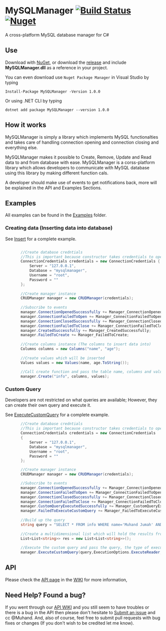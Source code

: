 # MySQLManager [![Build Status](https://travis-ci.org/Muhand/MySQLManager.svg?branch=stable)](https://travis-ci.org/stumpdk/MySql.Server) [![Nuget](https://buildstats.info/nuget/MySqlManager)](http://www.nuget.org/packages/MySQLManager)

A cross-platform MySQL database manager for C#

## Use
Download with [NuGet](https://www.nuget.org/packages/MySQLManager/), or download the [release](https://github.com/Muhand/MySQLManager/releases) and include **MySQLManager.dll** as a reference in your project.

You can even download use `Nuget Package Manager` in Visual Studio by typing

`Install-Package MySQLManager -Version 1.0.0`

Or using .NET CLI by typing

`dotnet add package MySQLManager --version 1.0.0`

## How it works
MySQLManager is simply a library which implements MySQL functionalties and takes care of handling connection opening and connection closing and everything else.

MySQLManager makes it possible to Create, Remove, Update and Read data to and from database with ease. MySQLManager is a corss-platform library which allows developers to communicate with MySQL database using this library by making different function cals.

A developer should make use of events to get notifications back, more will be explained in the API and Examples Sections.

## Examples
All examples can be found in the [Examples](Examples) folder.

### Creating data (Inserting data into database)
See [Insert](https://github.com/Muhand/MySQLManager/blob/Development/Examples/Insert/Insert/Program.cs) for a complete example.

```c#

       //Create database credntials
       //This is important because constructor takes credentials to open connections properly
       ConnectionCredentials credentials = new ConnectionCredentials { 
           Server = "127.0.0.1",
           Database = "mysqlmanager",
           Username = "root",
           Password = ""
       };
       
       //Create manager instance
       CRUDManager manager = new CRUDManager(credentials);
       
       //Subscribe to events
       manager.ConnectionOpenedSuccessfully += Manager_ConnectionOpenedSuccessfully; ;
       manager.ConnectionFailedToOpen += Manager_ConnectionFailedToOpen; ;
       manager.ConnectionClosedSuccessfully += Manager_ConnectionClosedSuccessfully;
       manager.ConnectionFailedToClose += Manager_ConnectionFailedToClose;
       manager.CreatedSuccessfully += Manager_CreatedSuccessfully;
       manager.FailedToCreate += Manager_FailedToCreate;
       
       //Create columns instance (The columns to insert data into)
       Columns columns = new Columns("name", "age");
       
       //Create values which will be inserted
       Values values = new Values(name, age.ToString());
       
       //Call create function and pass the table name, columns and values
       manager.Create("info", columns, values);
```

### Custom Query
Developers are not restricted on what queries are available; However, they can create their own query and execute it.

See [ExecuteCustomQuery](https://github.com/Muhand/MySQLManager/blob/Development/Examples/ExecuteCustomQuery/ExecuteCustomQuery/ExecuteCustomQuery/Program.cs) for a complete example.

```c#
       //Create database credntials
       //This is important because constructor takes credentials to open connections properly
       ConnectionCredentials credentials = new ConnectionCredentials
       {
           Server = "127.0.0.1",
           Database = "mysqlmanager",
           Username = "root",
           Password = ""
       };

       //Create manager instance
       CRUDManager manager = new CRUDManager(credentials);

       //Subscribe to events
       manager.ConnectionOpenedSuccessfully += Manager_ConnectionOpenedSuccessfully; ;
       manager.ConnectionFailedToOpen += Manager_ConnectionFailedToOpen; ;
       manager.ConnectionClosedSuccessfully += Manager_ConnectionClosedSuccessfully;
       manager.ConnectionFailedToClose += Manager_ConnectionFailedToClose;
       manager.CustomQueryExecutedSuccessfully += Manager_CustomQueryExecutedSuccessfully;
       manager.FailedToExecuteCustomQuery += Manager_FailedToExecuteCustomQuery;
       
       //Build up the query
       string query = "SELECT * FROM info WHERE name='Muhand Jumah' AND age = '22'";
       
       //Create a multidimensional list which will hold the results from the SELECT query
       List<List<string>> res = new List<List<string>>();
       
       //Execute the custom query and pass the query, the type of execution, and the output list
       manager.ExecuteCustomQuery(query,ExecutionOptions.ExecuteReader, out res);
```

## API

Please check the [API page](https://github.com/Muhand/MySQLManager/wiki/API-Documentation) in the [WIKI](https://github.com/Muhand/MySQLManager/wiki) for more information,

## Need Help? Found a bug?

If you went through our [API WIKI](https://github.com/Muhand/MySQLManager/wiki/API-Documentation) and you still seem to have troubles or there is a bug in the API then please don't hesitate to [Submit an issue](https://github.com/Muhand/MySQLManager/issues) and cc @Muhand. And, also of course, feel free to submit pull requests with bug fixes or changes (If you don't wish to be credited let me know).
